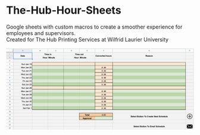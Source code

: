 # The-Hub-Hour-Sheets
Google sheets with custom macros to create a smoother experience for employees and supervisors.<br />
Created for The Hub Printing Services at Wilfrid Laurier University

![Example](SheetExample.png)
